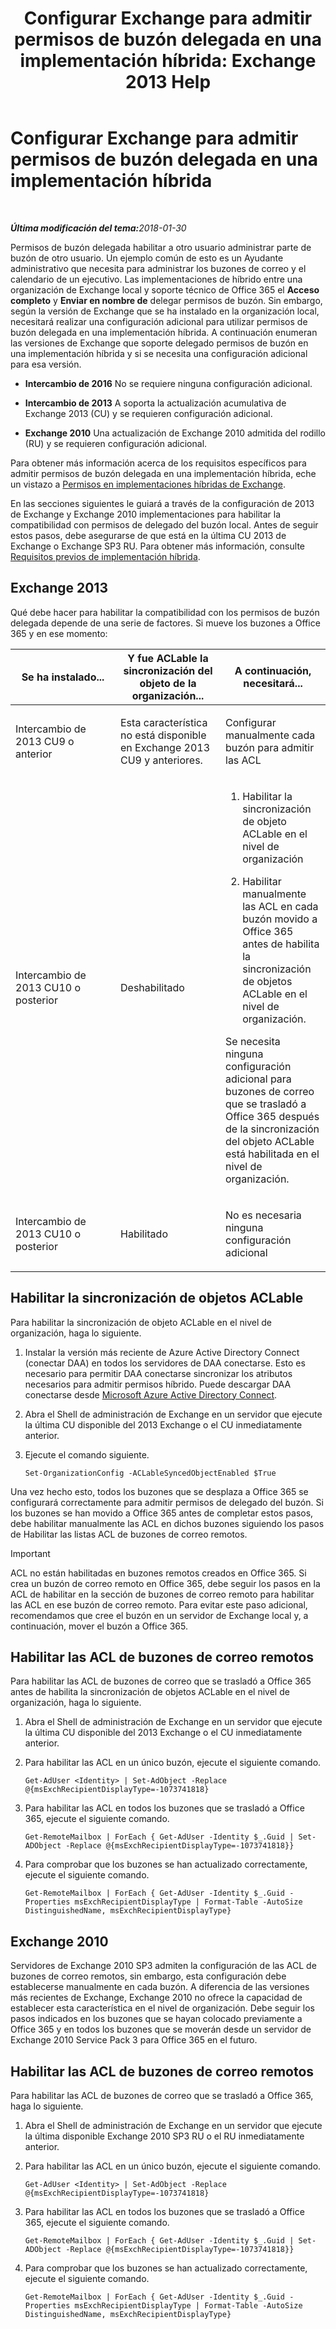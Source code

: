 ﻿---
title: 'Configurar Exchange para admitir permisos de buzón delegada en una implementación híbrida: Exchange 2013 Help'
TOCTitle: Configurar Exchange para admitir permisos de buzón delegada en una implementación híbrida
ms:assetid: a2a10cb3-4557-4ff5-8191-c653522f4512
ms:mtpsurl: https://technet.microsoft.com/es-es/library/Mt784505(v=EXCHG.150)
ms:contentKeyID: 74447329
ms.date: 05/23/2018
mtps_version: v=EXCHG.150
ms.translationtype: MT
---

# Configurar Exchange para admitir permisos de buzón delegada en una implementación híbrida

 

_<strong>Última modificación del tema:</strong>2018-01-30_

Permisos de buzón delegada habilitar a otro usuario administrar parte de buzón de otro usuario. Un ejemplo común de esto es un Ayudante administrativo que necesita para administrar los buzones de correo y el calendario de un ejecutivo. Las implementaciones de híbrido entre una organización de Exchange local y soporte técnico de Office 365 el **Acceso completo** y **Enviar en nombre de** delegar permisos de buzón. Sin embargo, según la versión de Exchange que se ha instalado en la organización local, necesitará realizar una configuración adicional para utilizar permisos de buzón delegada en una implementación híbrida. A continuación enumeran las versiones de Exchange que soporte delegado permisos de buzón en una implementación híbrida y si se necesita una configuración adicional para esa versión.

  - **Intercambio de 2016** No se requiere ninguna configuración adicional.

  - **Intercambio de 2013** A soporta la actualización acumulativa de Exchange 2013 (CU) y se requieren configuración adicional.

  - **Exchange 2010** Una actualización de Exchange 2010 admitida del rodillo (RU) y se requieren configuración adicional.

Para obtener más información acerca de los requisitos específicos para admitir permisos de buzón delegada en una implementación híbrida, eche un vistazo a [Permisos en implementaciones híbridas de Exchange](permissions-in-exchange-hybrid-deployments-exchange-2013-help.md).

En las secciones siguientes le guiará a través de la configuración de 2013 de Exchange y Exchange 2010 implementaciones para habilitar la compatibilidad con permisos de delegado del buzón local. Antes de seguir estos pasos, debe asegurarse de que está en la última CU 2013 de Exchange o Exchange SP3 RU. Para obtener más información, consulte [Requisitos previos de implementación híbrida](hybrid-deployment-prerequisites-exchange-2013-help.md).

## Exchange 2013

Qué debe hacer para habilitar la compatibilidad con los permisos de buzón delegada depende de una serie de factores. Si mueve los buzones a Office 365 y en ese momento:


<table>
<colgroup>
<col style="width: 33%" />
<col style="width: 33%" />
<col style="width: 33%" />
</colgroup>
<thead>
<tr class="header">
<th>Se ha instalado...</th>
<th>Y fue ACLable la sincronización del objeto de la organización...</th>
<th>A continuación, necesitará...</th>
</tr>
</thead>
<tbody>
<tr class="odd">
<td><p>Intercambio de 2013 CU9 o anterior</p></td>
<td><p>Esta característica no está disponible en Exchange 2013 CU9 y anteriores.</p></td>
<td><p>Configurar manualmente cada buzón para admitir las ACL</p></td>
</tr>
<tr class="even">
<td><p>Intercambio de 2013 CU10 o posterior</p></td>
<td><p>Deshabilitado</p></td>
<td><ol>
<li><p>Habilitar la sincronización de objeto ACLable en el nivel de organización</p></li>
<li><p>Habilitar manualmente las ACL en cada buzón movido a Office 365 antes de habilita la sincronización de objetos ACLable en el nivel de organización.</p></li>
</ol>
<p>Se necesita ninguna configuración adicional para buzones de correo que se trasladó a Office 365 después de la sincronización del objeto ACLable está habilitada en el nivel de organización.</p></td>
</tr>
<tr class="odd">
<td><p>Intercambio de 2013 CU10 o posterior</p></td>
<td><p>Habilitado</p></td>
<td><p>No es necesaria ninguna configuración adicional</p></td>
</tr>
</tbody>
</table>


## Habilitar la sincronización de objetos ACLable

Para habilitar la sincronización de objeto ACLable en el nivel de organización, haga lo siguiente.

1.  Instalar la versión más reciente de Azure Active Directory Connect (conectar DAA) en todos los servidores de DAA conectarse. Esto es necesario para permitir DAA conectarse sincronizar los atributos necesarios para admitir permisos híbrido. Puede descargar DAA conectarse desde [Microsoft Azure Active Directory Connect](http://go.microsoft.com/fwlink/p/?linkid=510956).

2.  Abra el Shell de administración de Exchange en un servidor que ejecute la última CU disponible del 2013 Exchange o el CU inmediatamente anterior.

3.  Ejecute el comando siguiente.
    
        Set-OrganizationConfig -ACLableSyncedObjectEnabled $True

Una vez hecho esto, todos los buzones que se desplaza a Office 365 se configurará correctamente para admitir permisos de delegado del buzón. Si los buzones se han movido a Office 365 antes de completar estos pasos, debe habilitar manualmente las ACL en dichos buzones siguiendo los pasos de Habilitar las listas ACL de buzones de correo remotos.


> [!IMPORTANT]
> ACL no están habilitadas en buzones remotos creados en Office 365. Si crea un buzón de correo remoto en Office 365, debe seguir los pasos en la ACL de habilitar en la sección de buzones de correo remoto para habilitar las ACL en ese buzón de correo remoto. Para evitar este paso adicional, recomendamos que cree el buzón en un servidor de Exchange local y, a continuación, mover el buzón a Office 365.



## Habilitar las ACL de buzones de correo remotos

Para habilitar las ACL de buzones de correo que se trasladó a Office 365 antes de habilita la sincronización de objetos ACLable en el nivel de organización, haga lo siguiente.

1.  Abra el Shell de administración de Exchange en un servidor que ejecute la última CU disponible del 2013 Exchange o el CU inmediatamente anterior.

2.  Para habilitar las ACL en un único buzón, ejecute el siguiente comando.
    
        Get-AdUser <Identity> | Set-AdObject -Replace @{msExchRecipientDisplayType=-1073741818}

3.  Para habilitar las ACL en todos los buzones que se trasladó a Office 365, ejecute el siguiente comando.
    
        Get-RemoteMailbox | ForEach { Get-AdUser -Identity $_.Guid | Set-ADObject -Replace @{msExchRecipientDisplayType=-1073741818}}

4.  Para comprobar que los buzones se han actualizado correctamente, ejecute el siguiente comando.
    
        Get-RemoteMailbox | ForEach { Get-AdUser -Identity $_.Guid -Properties msExchRecipientDisplayType | Format-Table -AutoSize DistinguishedName, msExchRecipientDisplayType}

## Exchange 2010

Servidores de Exchange 2010 SP3 admiten la configuración de las ACL de buzones de correo remotos, sin embargo, esta configuración debe establecerse manualmente en cada buzón. A diferencia de las versiones más recientes de Exchange, Exchange 2010 no ofrece la capacidad de establecer esta característica en el nivel de organización. Debe seguir los pasos indicados en los buzones que se hayan colocado previamente a Office 365 y en todos los buzones que se moverán desde un servidor de Exchange 2010 Service Pack 3 para Office 365 en el futuro.

## Habilitar las ACL de buzones de correo remotos

Para habilitar las ACL de buzones de correo que se trasladó a Office 365, haga lo siguiente.

1.  Abra el Shell de administración de Exchange en un servidor que ejecute la última disponible Exchange 2010 SP3 RU o el RU inmediatamente anterior.

2.  Para habilitar las ACL en un único buzón, ejecute el siguiente comando.
    
        Get-AdUser <Identity> | Set-AdObject -Replace @{msExchRecipientDisplayType=-1073741818}

3.  Para habilitar las ACL en todos los buzones que se trasladó a Office 365, ejecute el siguiente comando.
    
        Get-RemoteMailbox | ForEach { Get-AdUser -Identity $_.Guid | Set-ADObject -Replace @{msExchRecipientDisplayType=-1073741818}}

4.  Para comprobar que los buzones se han actualizado correctamente, ejecute el siguiente comando.
    
        Get-RemoteMailbox | ForEach { Get-AdUser -Identity $_.Guid -Properties msExchRecipientDisplayType | Format-Table -AutoSize DistinguishedName, msExchRecipientDisplayType}

